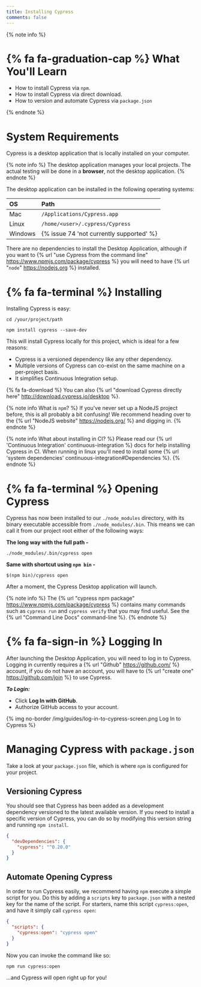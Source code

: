 ```yaml
---
title: Installing Cypress
comments: false
---
```


{% note info %}
# {% fa fa-graduation-cap %} What You'll Learn

- How to install Cypress via `npm`.
- How to install Cypress via direct download.
- How to version and automate Cypress via `package.json`

{% endnote %}

# System Requirements

Cypress is a desktop application that is locally installed on your computer.

{% note info %}
The desktop application manages your local projects. The actual testing will be done in a **browser**, not the desktop application.
{% endnote %}

The desktop application can be installed in the following operating systems:

OS | Path
:--- | :---
Mac  | `/Applications/Cypress.app`
Linux  | `/home/<user>/.cypress/Cypress`
Windows  | {% issue 74 'not currently supported' %}

There are no dependencies to install the Desktop Application, although if you want to {% url "use Cypress from the command line" https://www.npmjs.com/package/cypress %} you will need to have {% url "`node`" https://nodejs.org %} installed.

# {% fa fa-terminal %} Installing

Installing Cypress is easy:

```shell
cd /your/project/path
```

```shell
npm install cypress --save-dev
```

This will install Cypress locally for this project, which is ideal for a few reasons:

- Cypress is a versioned dependency like any other dependency.
- Multiple versions of Cypress can co-exist on the same machine on a per-project basis.
- It simplifies Continuous Integration setup.

{% fa fa-download %} You can also {% url "download Cypress directly here" http://download.cypress.io/desktop %}.

{% note info What is `npm`? %}
If you've never set up a NodeJS project before, this is all probably a bit confusing! We recommend heading over to the {% url "NodeJS website" https://nodejs.org/ %} and digging in.
{% endnote %}

{% note info What about installing in CI? %}
Please read our {% url 'Continuous Integration' continuous-integration %} docs for help installing Cypress in CI. When running in linux you'll need to install some {% url 'system dependencies' continuous-integration#Dependencies %}.
{% endnote %}

# {% fa fa-terminal %} Opening Cypress

Cypress has now been installed to our `./node_modules` directory, with its binary executable accessible from `./node_modules/.bin`. This means we can call it from our project root either of the following ways:

**The long way with the full path -**

```shell
./node_modules/.bin/cypress open
```

**Same with shortcut using `npm bin` -**

```shell
$(npm bin)/cypress open
```

After a moment, the Cypress Desktop application will launch.

{% note info %}
The {% url "cypress npm package" https://www.npmjs.com/package/cypress %} contains many commands such as `cypress run` and `cypress verify` that you may find useful. See the {% url "Command Line Docs" command-line %}.
{% endnote %}

# {% fa fa-sign-in %} Logging In

After launching the Desktop Application, you will need to log in to Cypress. Logging in currently requires a {% url "Github" https://github.com/ %} account, if you do not have an account, you will have to {% url "create one" https://github.com/join %} to use Cypress.

***To Login:***

- Click **Log In with GitHub**.
- Authorize GitHub access to your account.

{% img no-border /img/guides/log-in-to-cypress-screen.png Log In to Cypress %}

# Managing Cypress with `package.json`

Take a look at your `package.json` file, which is where `npm` is configured for your project.

## Versioning Cypress

You should see that Cypress has been added as a development dependency versioned to the latest available version. If you need to install a specific version of Cypress, you can do so by modifying this version string and running `npm install`.

```json
{
  "devDependencies": {
    "cypress": "^0.20.0"
  }
}
```

## Automate Opening Cypress

In order to run Cypress easily, we recommend having `npm` execute a simple script for you. Do this by adding a `scripts` key to `package.json` with a nested key for the name of the script. For starters, name this script `cypress:open`, and have it simply call `cypress open`:

```json
{
  "scripts": {
    "cypress:open": "cypress open"
  }
}
```

Now you can invoke the command like so:

```shell
npm run cypress:open
```

...and Cypress will open right up for you!
